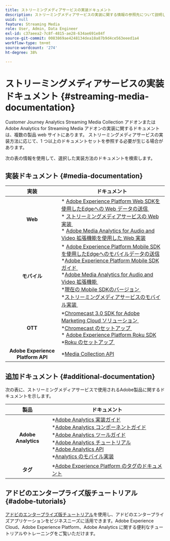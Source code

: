 ```yaml
---
title: ストリーミングメディアサービスの実装ドキュメント
description: ストリーミングメディアサービスの実装に関する情報の参照先について説明します。
uuid: null
feature: Streaming Media
role: User, Admin, Data Engineer
exl-id: c37aeea2-7c8f-4815-ae28-634ae691e84f
source-git-commit: 0083869ae4248134dea18a87b9d4ce563eeed1a4
workflow-type: tm+mt
source-wordcount: '274'
ht-degree: 38%

---
```


# ストリーミングメディアサービスの実装ドキュメント {#streaming-media-documentation}

Customer Journey Analytics Streaming Media Collection アドオンまたはAdobe Analytics for Streaming Media アドオンの実装に関するドキュメントは、複数の製品 web サイトにあります。 ストリーミングメディアサービスの実装方法に応じて、1 つ以上のドキュメントセットを参照する必要が生じる場合があります。

次の表の情報を使用して、選択した実装方法のドキュメントを検索します。

## 実装ドキュメント {#media-documentation}

| 実装 | ドキュメント |
|:-----------------------:|----------------|
| **Web** | * [Adobe Experience Platform Web SDKを使用したEdgeへの Web データの送信 &#x200B;](/help/implementation/edge/edge-web-sdk.md) <br> * [&#x200B; ストリーミングメディアサービスの Web 実装 &#x200B;](/help/implementation/media-sdk/setup/web-implementation.md) <br>* [Adobe Media Analytics for Audio and Video 拡張機能を使用した Web 実装 &#x200B;](https://experienceleague.adobe.com/docs/experience-platform/tags/extensions/adobe/media-analytics-3x/overview.html?lang=ja) |
| **モバイル** | * [Adobe Experience Platform Mobile SDKを使用したEdgeへのモバイルデータの送信 &#x200B;](/help/implementation/edge/edge-mobile-sdk.md) <br> *[Adobe Experience Platform Mobile SDK ガイド &#x200B;](https://developer.adobe.com/client-sdks/documentation/) <br> *[Adobe Media Analytics for Audio and Video 拡張機能 &#x200B;](https://developer.adobe.com/client-sdks/documentation/adobe-media-analytics/)<br> *[&#x200B; 現在の Mobile SDKのバージョン &#x200B;](https://developer.adobe.com/client-sdks/documentation/current-sdk-versions/) <br> *[&#x200B; ストリーミングメディアサービスのモバイル実装 &#x200B;](/help/implementation/media-sdk/setup/mobile-implementation.md) | |  |
| **OTT** | *[Chromecast 3.0 SDK for Adobe Marketing Cloud ソリューション &#x200B;](https://adobe-marketing-cloud.github.io/media-sdks/reference/chromecast/)<br> *[Chromecast のセットアップ &#x200B;](/help/implementation/media-sdk/setup/set-up-chromecast.md)<br> * [Adobe Experience Platform Roku SDK](/help/implementation/edge/implementation-edge.md) <br> *[Roku のセットアップ &#x200B;](/help/implementation/media-sdk/setup/set-up-roku.md) |
| **Adobe Experience Platform API** | *[Media Collection API](/help/implementation/media-collection-api/mc-api-overview.md) |

## 追加ドキュメント {#additional-documentation}

次の表に、ストリーミングメディアサービスで使用されるAdobe製品に関するドキュメントを示します。

| 製品 | ドキュメント |
|:-----------------------:|----------------|
| **Adobe Analytics** | *[Adobe Analytics 実装ガイド](https://experienceleague.adobe.com/docs/analytics/implementation/home.html?lang=ja)<br>  *[Adobe Analytics コンポーネントガイド](https://experienceleague.adobe.com/docs/analytics/components/home.html?lang=ja)<br> *[Adobe Analytics ツールガイド](https://experienceleague.adobe.com/docs/analytics/analyze/home.html?lang=ja)<br> *[Adobe Analytics チュートリアル](https://experienceleague.adobe.com/docs/analytics.html?lang=ja#tutorials) <br> *[Adobe Analytics API](https://developer.adobe.com/analytics-apis/docs/2.0/)<br> *[Analytics のモバイル実装](https://developer.adobe.com/client-sdks/documentation/adobe-analytics/) |
| **タグ** | *[Adobe Experience Platform のタグのドキュメント](https://experienceleague.adobe.com/docs/experience-platform/tags/home.html?lang=ja) |

## アドビのエンタープライズ版チュートリアル {#adobe-tutorials}

[アドビのエンタープライズ版チュートリアル](https://experienceleague.adobe.com/docs/home-tutorials.html?lang=ja)を使用し、アドビのエンタープライズアプリケーションをビジネスニーズに活用できます。Adobe Experience Cloud、Adobe Experience Platform、Adobe Analytics に関する便利なチュートリアルやトレーニングをご覧いただけます。
